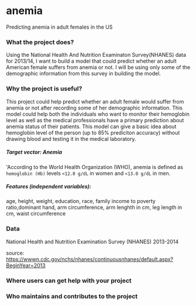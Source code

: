 # anemia
Predicting anemia in adult females in the US
### What the project does? 
Using the National Health And Nutrition Examinaton Survey(NHANES) data for 2013/14, I want to build a model that could predict whether an adult American female suffers from anemia or not. I will be using only some of the demographic information from this survey in building the model. 

### Why the project is useful?
This project could help predict whether an adult female would suffer from anemia or not after recording some of her demographic information. This model could help both the individuals who want to monitor their hemoglobin level as well as the medical professionals have a primary prediction about anemia status of their patients.  This model can give a basic idea about hemoglobin level of the person (up to 85% prediciton accuracy) without drawing blood and testing it in the medical laboratory. 

##### Target vector: Anemia

'According to the World Health Organization (WHO), anemia is defined as `hemoglobin (Hb)` levels `<12.0 g/dL` in women and `<13.0 g/dL` in men.

##### Features (independent variables):

age, height, weight, education, race, family income to poverty ratio,dominant hand, arm circumference, arm lenghth in cm,	leg length in cm,  waist circumference	

### Data

National Health and Nutrition Examination Survey (NHANES) 2013-2014

source: https://wwwn.cdc.gov/nchs/nhanes/continuousnhanes/default.aspx?BeginYear=2013


### Where users can get help with your project

### Who maintains and contributes to the project

